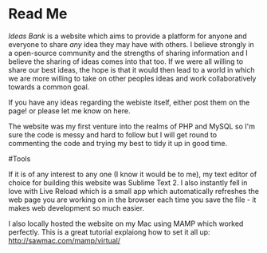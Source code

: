 Read Me
=======

*Ideas Bank* is a website which aims to provide a platform for anyone and everyone to share _any_ idea they may have with others. I believe strongly in a open-source community and the strengths of sharing information and I believe the sharing of ideas comes into that too. If we were all willing to share our best ideas, the hope is that it would then lead to a world in which we are more willing to take on other peoples ideas and work collaboratively towards a common goal.

If you have any ideas regarding the webiste itself, either post them on the page! or please let me know on here.

The website was my first venture into the realms of PHP and MySQL so I'm sure the code is messy and hard to follow but I will get round to commenting the code and trying my best to tidy it up in good time.

#Tools

If it is of any interest to any one (I know it would be to me), my text editor of choice for building this website was Sublime Text 2. I also instantly fell in love with Live Reload which is a small app which automatically refreshes the web page you are working on in the browser each time you save the file - it makes web development so much easier.

I also locally hosted the website on my Mac using MAMP which worked perfectly. This is a great tutorial explaiong how to set it all up: http://sawmac.com/mamp/virtual/
